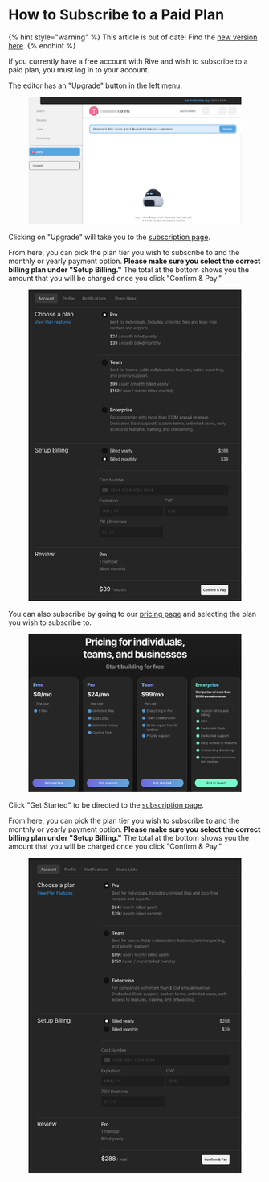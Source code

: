 # How to Subscribe to a Paid Plan

{% hint style="warning" %}
This article is out of date! Find the [new version here](https://rive.app/community/doc/how-to-subscribe-to-a-paid-plan/docoEMgna2RP).
{% endhint %}

If you currently have a free account with Rive and wish to subscribe to a paid plan, you must log in to your account.&#x20;

The editor has an "Upgrade" button in the left menu.&#x20;

<figure><img src="../../.gitbook/assets/freeeditor (1).png" alt=""><figcaption></figcaption></figure>

Clicking on "Upgrade" will take you to the [subscription page](https://rive.app/account/upgrade/).&#x20;

From here, you can pick the plan tier you wish to subscribe to and the monthly or yearly payment option.  **Please make sure you select the correct billing plan under "Setup Billing."** The total at the bottom shows you the amount that you will be charged once you click "Confirm & Pay."&#x20;

<figure><img src="../../.gitbook/assets/ProdUpgradeMonthly.png" alt=""><figcaption></figcaption></figure>

You can also subscribe by going to our [pricing page](https://rive.app/pricing) and selecting the plan you wish to subscribe to.&#x20;

<figure><img src="../../.gitbook/assets/pricingpage.png" alt=""><figcaption></figcaption></figure>

Click "Get Started" to be directed to the [subscription page](https://rive.app/account/upgrade/).&#x20;

From here, you can pick the plan tier you wish to subscribe to and the monthly or yearly payment option.  **Please make sure you select the correct billing plan under "Setup Billing."** The total at the bottom shows you the amount that you will be charged once you click "Confirm & Pay."&#x20;

<figure><img src="../../.gitbook/assets/ProdUpgradeYearly (1).png" alt=""><figcaption></figcaption></figure>
